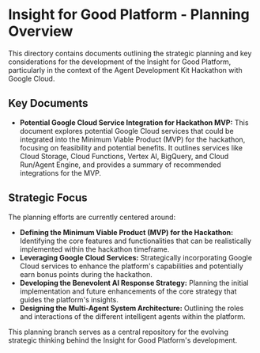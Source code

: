 # Insight for Good Platform - Planning Overview

This directory contains documents outlining the strategic planning and key considerations for the development of the Insight for Good Platform, particularly in the context of the Agent Development Kit Hackathon with Google Cloud.

## Key Documents

* **Potential Google Cloud Service Integration for Hackathon MVP:** This document explores potential Google Cloud services that could be integrated into the Minimum Viable Product (MVP) for the hackathon, focusing on feasibility and potential benefits. It outlines services like Cloud Storage, Cloud Functions, Vertex AI, BigQuery, and Cloud Run/Agent Engine, and provides a summary of recommended integrations for the MVP.

## Strategic Focus

The planning efforts are currently centered around:

* **Defining the Minimum Viable Product (MVP) for the Hackathon:** Identifying the core features and functionalities that can be realistically implemented within the hackathon timeframe.
* **Leveraging Google Cloud Services:** Strategically incorporating Google Cloud services to enhance the platform's capabilities and potentially earn bonus points during the hackathon.
* **Developing the Benevolent AI Response Strategy:** Planning the initial implementation and future enhancements of the core strategy that guides the platform's insights.
* **Designing the Multi-Agent System Architecture:** Outlining the roles and interactions of the different intelligent agents within the platform.

This planning branch serves as a central repository for the evolving strategic thinking behind the Insight for Good Platform's development.
